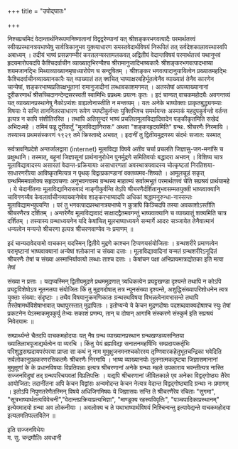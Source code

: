 +++
title = "उपोद्घातः"

+++

निश्चप्रचमिदं वेदान्तार्थनिरूपणनिष्णातानां विद्वद्वरेण्यानां यत् श्रीशङ्करभगवत्पादैः परमार्थतत्त्वं स्वीयप्रस्थानत्रयभाष्येषु सार्वत्रिकानुभव युक्त्याधारण समस्तवेदार्थविषयं निरूपितं तत् सर्वदेशकालावस्थास्वपि अबाध्यम् । तदीयं भाष्यं प्रसन्नगम्भीरं करतलन्यस्तामलकवत् अद्वितीयं वेदान्तविषयं परमार्थतत्त्वं यथानुभवं हृदयमारोपयदपि कैश्चिदर्वाचीन व्याख्यातृभिरन्यैश्च श्रीरामानुजादिभाष्यकारैः श्रीशङ्करभगवत्पादभाष्या शयमजानद्भिः मिथ्याव्याख्यानमृषाध्यारोपेण च सन्दूषितम् । श्रीशङ्कर भगवत्पादानुयायित्वेन प्रख्यातमहद्भिः कैश्चिदर्वाचीनव्याख्यानकारैः यत् व्याख्यातं तत् क्वचित् भाष्याक्षरबहिर्भूतत्वेनैव व्याख्यातं तेनैव कारणेन चान्येषां, शङ्करभाष्यप्रतिपक्षभूतानां रामानुजादीनां लब्धावकाशमगमत् । अतस्तेषां अपव्याख्यानानां दूरीकरणार्थं श्रीसच्चिदानन्देन्द्रसरस्वती स्वामिभिः प्रप्रथमः प्रयत्नः कृतः । इदं चान्यत् वाचकमहोदयैः अवगन्तव्यं यत् व्याख्यानप्रस्थानेषु नैकोऽप्यंशः ग्राह्यत्वेनास्तीति न मन्तव्यम् । यतः अनेके भाष्योक्ताः प्राकृतबुद्ध्यगम्याः विषयाः ये सन्ति ताननितरसाधारण रूपेण स्पष्टीकुर्वन्तः युक्तिभिश्च समर्थयन्तः अस्माकं महदुपकुर्वन्तो वर्तन्त इत्यत्र न कापि संशीतिरस्ति । तथापि अतिसुन्दरं भाष्यं प्रचलितमूलाविद्यादिवादेन पङ्कीकृतमिति सखेदं अभिदध्महे । तमिमं पळू दूरीकर्तुं "मूलाविद्यानिरासः" अथवा "शङ्करहृदयमिति" ग्रन्थः. श्रीचरणैः निरमायि । तस्यास्य प्रथमसंस्करणं १९२९ तमे क्रिस्ताब्दे अभवत् । इदानीं तु द्वितीयमुद्रणस्य संदर्भः सजात: यस्मात् 

सर्वत्रावनिप्रदेशे अन्तर्जालद्वारा (internet) मूलाविद्या विषये अतीव चर्चा प्रचलति जिज्ञासु-जन-मनांसि च प्रक्षुब्धानि। तस्मात्, बहूनां जिज्ञासूनां प्रार्थनानुरोधेन पुनर्मुद्रणे समितिवर्याः बद्धादरा अभवन् । विशिष्य चात्र मूलाविद्यावादस्य असारतां वेदान्त-प्रक्रियायाः असाधारणतां अवस्थात्रयवादस्य चोत्कृष्टतां निरतिशया-साधारणरीत्या आविष्कृतमित्यत्र न पृथक् विद्वत्प्रकाण्डानां वक्तव्यमव-शिष्यते । आमूलचूडं सकृत् ग्रन्थमिममवलोक्य सहृदयचणाः अनुभवन्त्वस्य ग्रन्थस्य माहात्म्यं सर्वात्मभूतं परमार्थतत्त्वं चेति सप्रश्रयं प्रार्थयामहे । ये चेदानींतनाः मूलाविद्यानिरासवादं नाङ्गीकुर्वन्ति तेऽपि श्रीचरणैर्दर्शितानुभवसम्मतयुक्ती भाष्यवाक्यानि चाविगणय्यैव केवलार्वाचीनव्याख्यानेष्वेव शाङ्करभाष्यादपि अधिकां श्रद्धामनुरुन्धा-नास्सन्तः मूलाविद्यामभ्युपयन्ति । परं तु भगवत्पादप्रस्थानत्रयभाष्ये न कुत्रापि किञ्चिदपि तस्या अवकाशोऽस्तीति श्रीचरणैरत्र दर्शितम् । अन्तरेणैव मूलाविद्यावादं साक्षादद्वैतमवगन्तुं भाष्यवाक्यानि च व्याख्यातुं शक्यमिति चात्र दर्शितम् । तस्यास्य ग्रन्थाध्ययनेन यदि केषांचित् मूलभाष्याध्ययने सन्मार्गे आदरः सञ्जायेत तेनैवात्मानं धन्यत्वेन मन्यन्ते श्रीचरणा इत्यत्र श्रीचरणवाण्येव नः प्रमाणम् ॥ 

इदं चान्यदावेदयामो वाचकान् यदस्मिन् द्वितीये मुद्रणे काश्चन टिप्पणयसंयोजिताः । ग्रन्थशरीरे प्रमाणत्वेन परामृष्टानां भाष्यवाक्यानां अन्येषां श्लोकानां च संख्या दत्ताः । मूलाविद्यावादिनां यन्मतं ग्रन्थशरीरेऽनूदितं श्रीचरणैः तेषां च संख्या अस्माभिर्यावत्यो लब्धाः ताश्च दत्ताः । केषांचन पक्षा अभिप्रायमात्रद्योतका इति मत्वा तेषां 

संख्या न प्रत्ताः । यद्यप्यस्मिन् द्वितीयमुद्रणे प्रथममुद्रणात् त्र्यधिकत्वेन प्रघट्टखण्डा दृश्यन्ते तथापि न कोऽपि प्रघट्टविशेषोऽत्र नूतनतया संयोजितः किं तु मुद्रणदोषात् तत्र न्यूनसंख्या दृश्यन्ते, अशुद्धिसंख्यापरिशोधनेन त्वत्र युक्ताः संख्या: संदृष्टाः । तथैव विषयानुक्रमणिकातः ग्रन्थस्थविषया विभन्नत्वेनावभासन्ते तथापि तैस्तेषामर्थविशेषाभावात् यथापुरस्तात् मुद्रापिताः । इतोप्यन्ये ये केचन मुद्रणदोषाः पदशब्दवाक्यदोषाश्च स्युः तेषां प्रकटनेन येऽस्माकमुपकुर्यु तेभ्यः सकाशं प्रणम्य, तान् च दोषान् आगामि संस्करणे संस्कुर्म इति सप्रश्रयं निवेदयामः ॥ 

सम्प्रार्थ्यन्ते चैतदपि वाचकमहोदयाः यत् नैष ग्रन्थ व्याख्यानप्रस्थान ग्रन्थखण्डव्यसनितया ख्यातिलाभपूजाद्यर्थत्वेन वा व्यरचि । किंतु येयं ब्रह्मविद्या सनातनमहर्षिभिः सम्प्रदायकर्तृभिः परिशुद्धसम्प्रदायपरंपरया प्राप्ता सा कथं नु नाम मुमुक्षुजनमनश्चकोरस्य तृण्णिवारकहेतुभूतचन्द्रिका भवेदिति सर्वलोकानुग्रहकरणरसिकतमैः श्रीचरणैः निरमायि । भाष्य व्याख्यानयोः तुलनात्मकदृष्ट्या जिज्ञासमानानां मुमुक्षूणां के के प्रधानविषयाः विप्रतिपन्नाः इत्यत्र श्रीचरणानां अनेके ग्रन्थाः महते उपकाराय भवन्तीत्यत्र नास्ति सज्जनविदुषां तद् ग्रन्थपरिचयवतां विप्रतिपत्तिः । यद्यपि श्रीचरणानां जीवितकाले एव अनेका विद्वद्गोष्ठ्यः तैरेव आयोजिता: तदानींतना अपि केचन विद्वांसः अन्वमोदन्त केचन नेत्यत्र वेदान्त विद्वद्गोष्ठ्यादि ग्रन्थाः नः प्रमाणम् । इतोऽपि निपुणतरेणैतस्मिन् विषये अधिजिगमिषवः ये जिज्ञासवः सन्ति ते श्रीचरणैरेव रचिताः "सुगमा", "सूत्रभाष्यार्थतत्वविवेचनी","वेदान्तप्रक्रियाप्रत्यभिज्ञा", "माण्डूक्य रहस्यविवृतिः", "पञ्चपादिकाप्रस्थानम्" इत्येवमादयो ग्रन्था अव लोकनीयाः । अवलोक्य च ते यथाभाष्यार्थविषयं निश्चिन्वन्तु इत्यावेद्यन्ते वाचकमहोदया इत्यलमतिपल्लवितेन ॥ 

इति सज्जनविधेयः  
म. सु. चन्द्रमौलिः अवधानी 
